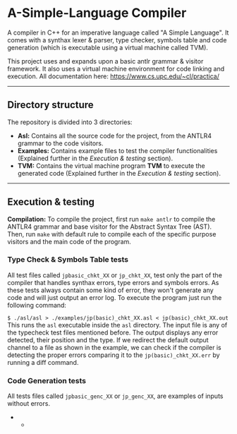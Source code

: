 # A-Simple-Language Compiler
A compiler in C++ for an imperative language called "A Simple Language". It comes with a synthax lexer & parser, type checker, symbols table and code generation (which is executable using a virtual machine called TVM). 

This project uses and expands upon a basic antlr grammar & visitor framework. It also uses a virtual machine environment for code linking and execution. All documentation here: https://www.cs.upc.edu/~cl/practica/

---
## Directory structure

The repository is divided into 3 directories:

- **Asl:** Contains all the source code for the project, from the ANTLR4 grammar to the code visitors.
- **Examples:** Contains example files to test the compiler functionalities (Explained further in the *Execution & testing* section).
- **TVM:** Contains the virtual machine program **TVM** to execute the generated code (Explained further in the *Execution & testing* section). 

---
## Execution & testing

**Compilation:** To compile the project, first run `make antlr` to compile the ANTLR4 grammar and base visitor for the Abstract Syntax Tree (AST). Then, run `make` with default rule to compile each of the specific purpose visitors and the main code of the program.

### Type Check & Symbols Table tests

All test files called `jpbasic_chkt_XX` or `jp_chkt_XX`, test only the part of the compiler that handles synthax errors, type errors and symbols errors. As these tests always contain some kind of error, they won't generate any code and will just output an error log. To execute the program just run the following command:

`$ ./asl/asl > ./examples/jp(basic)_chkt_XX.asl < jp(basic)_chkt_XX.out` This runs the `asl` executable inside the `asl` directory. The input file is any of the typecheck test files mentioned before. The output displays any error detected, their position and the type. If we redirect the default output channel to a file as shown in the example, we can check if the compiler is detecting the proper errors comparing it to the `jp(basic)_chkt_XX.err` by running a diff command.

### Code Generation tests

All tests files called `jpbasic_genc_XX` or `jp_genc_XX`, are examples of inputs without errors. 



- *


